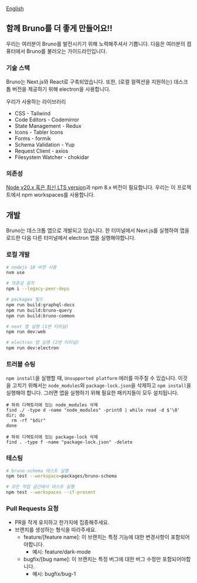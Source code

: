 [English](../../contributing.md)

## 함께 Bruno를 더 좋게 만들어요!!

우리는 여러분이 Bruno를 발전시키기 위해 노력해주셔서 기쁩니다. 다음은 여러분의 컴퓨터에서 Bruno를 불러오는 가이드라인입니다.

### 기술 스택

Bruno는 Next.js와 React로 구축되었습니다. 또한, (로컬 컬렉션을 지원하는) 데스크톱 버전을 제공하기 위해 electron을 사용합니다.

우리가 사용하는 라이브러리

- CSS - Tailwind
- Code Editors - Codemirror
- State Management - Redux
- Icons - Tabler Icons
- Forms - formik
- Schema Validation - Yup
- Request Client - axios
- Filesystem Watcher - chokidar

### 의존성

[Node v20.x 혹은 최신 LTS version](https://nodejs.org/en/)과 npm 8.x 버전이 필요합니다. 우리는 이 프로젝트에서 npm workspaces를 사용합니다.

## 개발

Bruno는 데스크톱 앱으로 개발되고 있습니다. 한 터미널에서 Next.js를 실행하여 앱을 로드한 다음 다른 터미널에서 electron 앱을 실행해야합니다.

### 로컬 개발

```bash
# nodejs 18 버전 사용
nvm use

# 의존성 설치
npm i --legacy-peer-deps

# packages 빌드
npm run build:graphql-docs
npm run build:bruno-query
npm run build:bruno-common

# next 앱 실행 (1번 터미널)
npm run dev:web

# electron 앱 실행 (2번 터미널)
npm run dev:electron
```

### 트러블 슈팅

`npm install`을 실행할 때, `Unsupported platform` 에러를 마주칠 수 있습니다. 이것을 고치기 위해서는 `node_modules`와 `package-lock.json`을 삭제하고 `npm install`을 실행해야 합니다.
그러면 앱을 실행하기 위해 필요한 패키지들이 모두 설치됩니다.

```shell
# 하위 디렉토리에 있는 node_modules 삭제
find ./ -type d -name "node_modules" -print0 | while read -d $'\0' dir; do
  rm -rf "$dir"
done

# 하위 디렉토리에 있는 package-lock 삭제
find . -type f -name "package-lock.json" -delete
```

### 테스팅

```bash
# bruno-schema 테스트 실행
npm test --workspace=packages/bruno-schema

# 모든 작업 공간에서 테스트 실행
npm test --workspaces --if-present
```

### Pull Requests 요청

- PR을 작게 유지하고 한가지에 집중해주세요.
- 브랜치를 생성하는 형식을 따라주세요.
  - feature/[feature name]: 이 브랜치는 특정 기능에 대한 변경사항이 포함되어야합니다.
    - 예시: feature/dark-mode
  - bugfix/[bug name]: 이 브랜치는 특정 버그에 대한 버그 수정만 포함되어야합니다.
    - 예시: bugfix/bug-1
